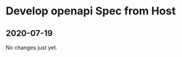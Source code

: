 <!--lint disable prohibited-strings-->
<!--lint disable maximum-line-length-->
<!--lint disable no-literal-urls-->
<!--lint disable no-trailing-spaces-->

# Develop openapi Spec from Host

## 2020-07-19

No changes just yet.
